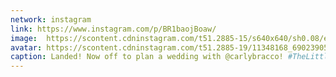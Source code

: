 ```yaml
---
network: instagram
link: https://www.instagram.com/p/BR1baojBoaw/
image:  https://scontent.cdninstagram.com/t51.2885-15/s640x640/sh0.08/e35/17127253_246138875794651_7545503166721163264_n.jpg
avatar: https://scontent.cdninstagram.com/t51.2885-19/11348168_690239054453075_1797839430_a.jpg
caption: Landed! Now off to plan a wedding with @carlybracco! #TheLittleBigDay
---
```

